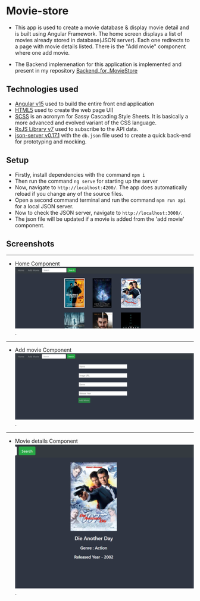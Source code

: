 # Movie-store
* This app is used to create a movie database & display movie detail and is built using Angular Framework. The home screen displays a list of movies already stored in database(JSON server). Each one redirects to a page with movie details listed. There is the "Add movie" component where one add movie.

* The Backend implemenation for this application is implemented and present in my repository [Backend_for_MovieStore](https://github.com/tharun-coder1/Backend_for_MovieStore)
  
## Technologies used

* [Angular v15](https://angular.io/) used to build the entire front end application
* [HTML5](https://html.com/html5/) used to create the web page UI)
* [SCSS](https://sass-lang.com/)  is an acronym for Sassy Cascading Style Sheets. It is basically a more advanced and evolved variant of the CSS language.
* [RxJS Library v7](https://angular.io/guide/rx-library) used to subscribe to the API data.
* [json-server v0.17.1](https://www.npmjs.com/package/json-server) with the `db.json` file used to create a quick back-end for prototyping and mocking.

## Setup

* Firstly, install dependencies with the command `npm i`
* Then run the command `ng serve` for starting up the server
* Now, navigate to `http://localhost:4200/`. The app does automatically reload if you change any of the source files.
* Open a second command terminal and run the command `npm run api` for a local JSON server.
* Now to check the JSON server, navigate to `http://localhost:3000/`.
* The json file will be updated if a movie is added from the 'add movie' component.

## Screenshots
-------
* Home Component
![Home](./img/home.png).

-------
* Add movie Component
![Add Movie](./img/addmovie.png).

---------
* Movie details Component
![Movie Details](./img/moviedetail.png).
